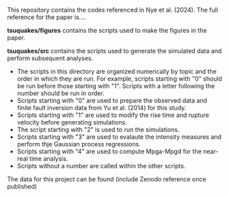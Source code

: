 This repository contains the codes referenced in Nye et al. (2024). The full reference for the paper is....

**tsuquakes/figures** contains the scripts used to make the figures in the paper. 

**tsuquakes/src** contains the scripts used to generate the simulated data and perform subsequent analyses. 
- The scripts in this directory are organized numerically by topic and the order in which they are run. For example, scripts starting with "0" should be run before those starting with "1". Scripts with a letter following the number should be run in order. 
- Scripts starting with "0" are used to prepare the observed data and finite fault inversion data from Yu et al. (2014) for this study.
- Scripts starting with "1" are used to modify the rise time and rupture velocity before generating simulations.
- The script starting with "2" is used to run the simulations.
- Scripts starting with "3" are used to evalaute the intensity measures and perform thje Gaussian process regressions.
- Scripts starting with "4" are used to compute Mpga-Mpgd for the near-real time analysis.
- Scripts without a number are called within the other scripts.

The data for this project can be found (include Zenodo reference once published)
